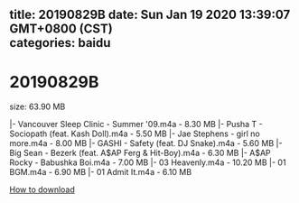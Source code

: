 
title: 20190829B
date: Sun Jan 19 2020 13:39:07 GMT+0800 (CST)    
categories: baidu
---

# 20190829B
size: 63.90 MB
 
 
|- Vancouver Sleep Clinic - Summer '09.m4a - 8.30 MB
|- Pusha T - Sociopath (feat. Kash Doll).m4a - 5.50 MB
|- Jae Stephens - girl no more.m4a - 8.00 MB
|- GASHI - Safety (feat. DJ Snake).m4a - 5.60 MB
|- Big Sean - Bezerk (feat. A$AP Ferg & Hit-Boy).m4a - 6.30 MB
|- A$AP Rocky - Babushka Boi.m4a - 7.00 MB
|- 03 Heavenly.m4a - 10.20 MB
|- 01 BGM.m4a - 6.90 MB
|- 01 Admit It.m4a - 6.10 MB

[How to download](https://bpcam.bemobtrk.com/go/2ceec3aa-1ca2-46d6-b9ff-aaa5c184517c?jno=4812)